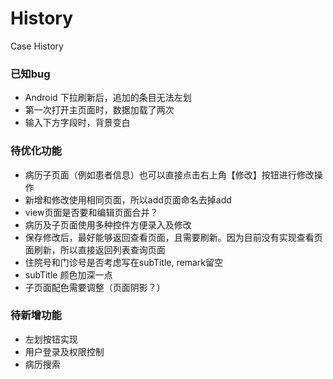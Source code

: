 # History
Case History

### 已知bug
- Android 下拉刷新后，追加的条目无法左划
- 第一次打开主页面时，数据加载了两次
- 输入下方字段时，背景变白


### 待优化功能
- 病历子页面（例如患者信息）也可以直接点击右上角【修改】按钮进行修改操作
- 新增和修改使用相同页面，所以add页面命名去掉add
- view页面是否要和编辑页面合并？
- 病历及子页面使用多种控件方便录入及修改
- 保存修改后，最好能够返回查看页面，且需要刷新。因为目前没有实现查看页面刷新，所以直接返回列表查询页面
- 住院号和门诊号是否考虑写在subTitle, remark留空
- subTitle 颜色加深一点
- 子页面配色需要调整（页面阴影？）


### 待新增功能
- 左划按钮实现
- 用户登录及权限控制
- 病历搜索
